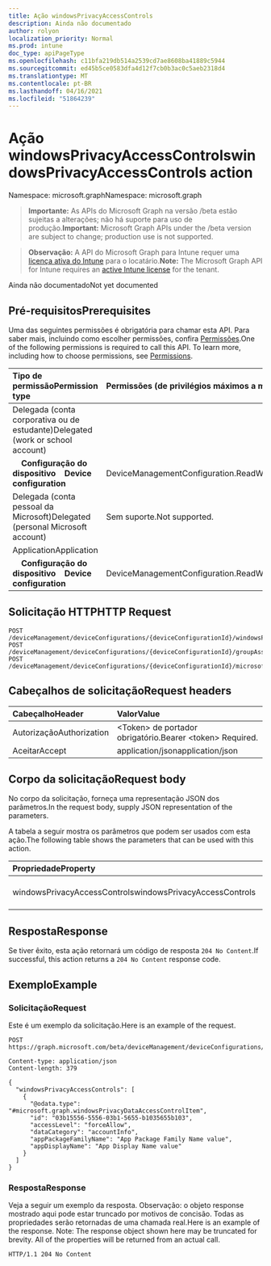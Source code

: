 ```yaml
---
title: Ação windowsPrivacyAccessControls
description: Ainda não documentado
author: rolyon
localization_priority: Normal
ms.prod: intune
doc_type: apiPageType
ms.openlocfilehash: c11bfa219db514a2539cd7ae8608ba41889c5944
ms.sourcegitcommit: ed45b5ce0583dfa4d12f7cb0b3ac0c5aeb2318d4
ms.translationtype: MT
ms.contentlocale: pt-BR
ms.lasthandoff: 04/16/2021
ms.locfileid: "51864239"
---
```

# <a name="windowsprivacyaccesscontrols-action"></a><span data-ttu-id="d9e1f-103">Ação windowsPrivacyAccessControls</span><span class="sxs-lookup"><span data-stu-id="d9e1f-103">windowsPrivacyAccessControls action</span></span>

<span data-ttu-id="d9e1f-104">Namespace: microsoft.graph</span><span class="sxs-lookup"><span data-stu-id="d9e1f-104">Namespace: microsoft.graph</span></span>

> <span data-ttu-id="d9e1f-105">**Importante:** As APIs do Microsoft Graph na versão /beta estão sujeitas a alterações; não há suporte para uso de produção.</span><span class="sxs-lookup"><span data-stu-id="d9e1f-105">**Important:** Microsoft Graph APIs under the /beta version are subject to change; production use is not supported.</span></span>

> <span data-ttu-id="d9e1f-106">**Observação:** A API do Microsoft Graph para Intune requer uma [licença ativa do Intune](https://go.microsoft.com/fwlink/?linkid=839381) para o locatário.</span><span class="sxs-lookup"><span data-stu-id="d9e1f-106">**Note:** The Microsoft Graph API for Intune requires an [active Intune license](https://go.microsoft.com/fwlink/?linkid=839381) for the tenant.</span></span>

<span data-ttu-id="d9e1f-107">Ainda não documentado</span><span class="sxs-lookup"><span data-stu-id="d9e1f-107">Not yet documented</span></span>

## <a name="prerequisites"></a><span data-ttu-id="d9e1f-108">Pré-requisitos</span><span class="sxs-lookup"><span data-stu-id="d9e1f-108">Prerequisites</span></span>
<span data-ttu-id="d9e1f-p101">Uma das seguintes permissões é obrigatória para chamar esta API. Para saber mais, incluindo como escolher permissões, confira [Permissões](/graph/permissions-reference).</span><span class="sxs-lookup"><span data-stu-id="d9e1f-p101">One of the following permissions is required to call this API. To learn more, including how to choose permissions, see [Permissions](/graph/permissions-reference).</span></span>

|<span data-ttu-id="d9e1f-111">Tipo de permissão</span><span class="sxs-lookup"><span data-stu-id="d9e1f-111">Permission type</span></span>|<span data-ttu-id="d9e1f-112">Permissões (de privilégios máximos a mínimos)</span><span class="sxs-lookup"><span data-stu-id="d9e1f-112">Permissions (from most to least privileged)</span></span>|
|:---|:---|
|<span data-ttu-id="d9e1f-113">Delegada (conta corporativa ou de estudante)</span><span class="sxs-lookup"><span data-stu-id="d9e1f-113">Delegated (work or school account)</span></span>||
| <span data-ttu-id="d9e1f-114">&nbsp; &nbsp; **Configuração do dispositivo**</span><span class="sxs-lookup"><span data-stu-id="d9e1f-114">&nbsp; &nbsp; **Device configuration**</span></span> | <span data-ttu-id="d9e1f-115">DeviceManagementConfiguration.ReadWrite.All</span><span class="sxs-lookup"><span data-stu-id="d9e1f-115">DeviceManagementConfiguration.ReadWrite.All</span></span>|
|<span data-ttu-id="d9e1f-116">Delegada (conta pessoal da Microsoft)</span><span class="sxs-lookup"><span data-stu-id="d9e1f-116">Delegated (personal Microsoft account)</span></span>|<span data-ttu-id="d9e1f-117">Sem suporte.</span><span class="sxs-lookup"><span data-stu-id="d9e1f-117">Not supported.</span></span>|
|<span data-ttu-id="d9e1f-118">Application</span><span class="sxs-lookup"><span data-stu-id="d9e1f-118">Application</span></span>||
| <span data-ttu-id="d9e1f-119">&nbsp; &nbsp; **Configuração do dispositivo**</span><span class="sxs-lookup"><span data-stu-id="d9e1f-119">&nbsp; &nbsp; **Device configuration**</span></span> | <span data-ttu-id="d9e1f-120">DeviceManagementConfiguration.ReadWrite.All</span><span class="sxs-lookup"><span data-stu-id="d9e1f-120">DeviceManagementConfiguration.ReadWrite.All</span></span>|

## <a name="http-request"></a><span data-ttu-id="d9e1f-121">Solicitação HTTP</span><span class="sxs-lookup"><span data-stu-id="d9e1f-121">HTTP Request</span></span>
<!-- {
  "blockType": "ignored"
}
-->
``` http
POST /deviceManagement/deviceConfigurations/{deviceConfigurationId}/windowsPrivacyAccessControls
POST /deviceManagement/deviceConfigurations/{deviceConfigurationId}/groupAssignments/{deviceConfigurationGroupAssignmentId}/deviceConfiguration/windowsPrivacyAccessControls
POST /deviceManagement/deviceConfigurations/{deviceConfigurationId}/microsoft.graph.windowsDomainJoinConfiguration/networkAccessConfigurations/{deviceConfigurationId}/windowsPrivacyAccessControls
```

## <a name="request-headers"></a><span data-ttu-id="d9e1f-122">Cabeçalhos de solicitação</span><span class="sxs-lookup"><span data-stu-id="d9e1f-122">Request headers</span></span>
|<span data-ttu-id="d9e1f-123">Cabeçalho</span><span class="sxs-lookup"><span data-stu-id="d9e1f-123">Header</span></span>|<span data-ttu-id="d9e1f-124">Valor</span><span class="sxs-lookup"><span data-stu-id="d9e1f-124">Value</span></span>|
|:---|:---|
|<span data-ttu-id="d9e1f-125">Autorização</span><span class="sxs-lookup"><span data-stu-id="d9e1f-125">Authorization</span></span>|<span data-ttu-id="d9e1f-126">&lt;Token&gt; de portador obrigatório.</span><span class="sxs-lookup"><span data-stu-id="d9e1f-126">Bearer &lt;token&gt; Required.</span></span>|
|<span data-ttu-id="d9e1f-127">Aceitar</span><span class="sxs-lookup"><span data-stu-id="d9e1f-127">Accept</span></span>|<span data-ttu-id="d9e1f-128">application/json</span><span class="sxs-lookup"><span data-stu-id="d9e1f-128">application/json</span></span>|

## <a name="request-body"></a><span data-ttu-id="d9e1f-129">Corpo da solicitação</span><span class="sxs-lookup"><span data-stu-id="d9e1f-129">Request body</span></span>
<span data-ttu-id="d9e1f-130">No corpo da solicitação, forneça uma representação JSON dos parâmetros.</span><span class="sxs-lookup"><span data-stu-id="d9e1f-130">In the request body, supply JSON representation of the parameters.</span></span>

<span data-ttu-id="d9e1f-131">A tabela a seguir mostra os parâmetros que podem ser usados com esta ação.</span><span class="sxs-lookup"><span data-stu-id="d9e1f-131">The following table shows the parameters that can be used with this action.</span></span>

|<span data-ttu-id="d9e1f-132">Propriedade</span><span class="sxs-lookup"><span data-stu-id="d9e1f-132">Property</span></span>|<span data-ttu-id="d9e1f-133">Tipo</span><span class="sxs-lookup"><span data-stu-id="d9e1f-133">Type</span></span>|<span data-ttu-id="d9e1f-134">Descrição</span><span class="sxs-lookup"><span data-stu-id="d9e1f-134">Description</span></span>|
|:---|:---|:---|
|<span data-ttu-id="d9e1f-135">windowsPrivacyAccessControls</span><span class="sxs-lookup"><span data-stu-id="d9e1f-135">windowsPrivacyAccessControls</span></span>|<span data-ttu-id="d9e1f-136">[Coleção windowsPrivacyDataAccessControlItem](../resources/intune-deviceconfig-windowsprivacydataaccesscontrolitem.md)</span><span class="sxs-lookup"><span data-stu-id="d9e1f-136">[windowsPrivacyDataAccessControlItem](../resources/intune-deviceconfig-windowsprivacydataaccesscontrolitem.md) collection</span></span>|<span data-ttu-id="d9e1f-137">Ainda não documentado</span><span class="sxs-lookup"><span data-stu-id="d9e1f-137">Not yet documented</span></span>|



## <a name="response"></a><span data-ttu-id="d9e1f-138">Resposta</span><span class="sxs-lookup"><span data-stu-id="d9e1f-138">Response</span></span>
<span data-ttu-id="d9e1f-139">Se tiver êxito, esta ação retornará um código de resposta `204 No Content`.</span><span class="sxs-lookup"><span data-stu-id="d9e1f-139">If successful, this action returns a `204 No Content` response code.</span></span>

## <a name="example"></a><span data-ttu-id="d9e1f-140">Exemplo</span><span class="sxs-lookup"><span data-stu-id="d9e1f-140">Example</span></span>

### <a name="request"></a><span data-ttu-id="d9e1f-141">Solicitação</span><span class="sxs-lookup"><span data-stu-id="d9e1f-141">Request</span></span>
<span data-ttu-id="d9e1f-142">Este é um exemplo da solicitação.</span><span class="sxs-lookup"><span data-stu-id="d9e1f-142">Here is an example of the request.</span></span>
``` http
POST https://graph.microsoft.com/beta/deviceManagement/deviceConfigurations/{deviceConfigurationId}/windowsPrivacyAccessControls

Content-type: application/json
Content-length: 379

{
  "windowsPrivacyAccessControls": [
    {
      "@odata.type": "#microsoft.graph.windowsPrivacyDataAccessControlItem",
      "id": "03b15556-5556-03b1-5655-b1035655b103",
      "accessLevel": "forceAllow",
      "dataCategory": "accountInfo",
      "appPackageFamilyName": "App Package Family Name value",
      "appDisplayName": "App Display Name value"
    }
  ]
}
```

### <a name="response"></a><span data-ttu-id="d9e1f-143">Resposta</span><span class="sxs-lookup"><span data-stu-id="d9e1f-143">Response</span></span>
<span data-ttu-id="d9e1f-p102">Veja a seguir um exemplo da resposta. Observação: o objeto response mostrado aqui pode estar truncado por motivos de concisão. Todas as propriedades serão retornadas de uma chamada real.</span><span class="sxs-lookup"><span data-stu-id="d9e1f-p102">Here is an example of the response. Note: The response object shown here may be truncated for brevity. All of the properties will be returned from an actual call.</span></span>
``` http
HTTP/1.1 204 No Content
```







